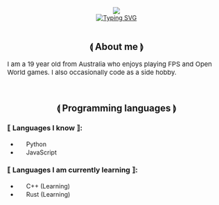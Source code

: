 <div align="center">
    <a>
        <img src="https://lanyard.cnrad.dev/api/763603175935574048?theme=light&bg=FFC170&borderRadius=15px&animated=true&idleMessage=Doing+nothing+atm"/>
    </a>
</div>

<div align="center">
    <a>
        <a href="https://git.io/typing-svg"><img src="https://readme-typing-svg.herokuapp.com?font=Consolas&pause=1000&color=FFC170&center=true&width=450&lines=Hi!+I'm+ricegrains+%3A);Welcome+to+my+profile" alt="Typing SVG" /></a>
    </a>
</div>

<br/>

<div>
<h2 align="center">⟬ About me ⟭</h2>
</div>
<p style="font-size:15px">I am a 19 year old from Australia who enjoys playing FPS and Open World games. I also occasionally code as a side hobby.</p>

<br />

<div>
<h2 align="center">⟬ Programming languages ⟭</h2>
</div>
<p>

### ⟦ Languages I know ⟧:
- <img src="https://cdn.discordapp.com/emojis/1032951807137300541.png?quality=lossless" width="16" heigth="16"/> Python
- <img src="https://cdn.discordapp.com/emojis/1032951805019168808.png?quality=lossless" width="16" heigth="16"/> JavaScript

### ⟦ Languages I am currently learning ⟧:
- <img src="https://cdn.discordapp.com/emojis/1032951803333050388.png?quality=lossless" width="16" heigth="16"/> C++ (Learning)
- <img src="https://cdn.discordapp.com/emojis/1032951801667932220.png?quality=lossless" width="16" heigth="16"/> Rust (Learning)

</p>